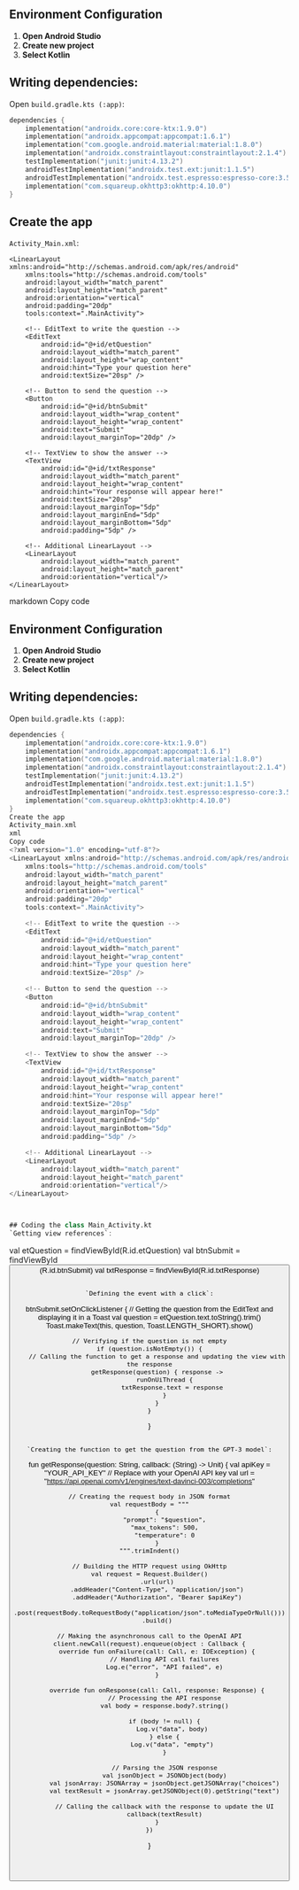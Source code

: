 ## Environment Configuration

1. **Open Android Studio**
2. **Create new project**
3. **Select Kotlin**

## Writing dependencies:

Open `build.gradle.kts (:app)`:
```kotlin
dependencies {
    implementation("androidx.core:core-ktx:1.9.0")
    implementation("androidx.appcompat:appcompat:1.6.1")
    implementation("com.google.android.material:material:1.8.0")
    implementation("androidx.constraintlayout:constraintlayout:2.1.4")
    testImplementation("junit:junit:4.13.2")
    androidTestImplementation("androidx.test.ext:junit:1.1.5")
    androidTestImplementation("androidx.test.espresso:espresso-core:3.5.1")
    implementation("com.squareup.okhttp3:okhttp:4.10.0")
}
```

## Create the app

`Activity_Main.xml`:

```<?xml version="1.0" encoding="utf-8"?>
<LinearLayout xmlns:android="http://schemas.android.com/apk/res/android"
    xmlns:tools="http://schemas.android.com/tools"
    android:layout_width="match_parent"
    android:layout_height="match_parent"
    android:orientation="vertical"
    android:padding="20dp"
    tools:context=".MainActivity">

    <!-- EditText to write the question -->
    <EditText
        android:id="@+id/etQuestion"
        android:layout_width="match_parent"
        android:layout_height="wrap_content"
        android:hint="Type your question here"
        android:textSize="20sp" />

    <!-- Button to send the question -->
    <Button
        android:id="@+id/btnSubmit"
        android:layout_width="wrap_content"
        android:layout_height="wrap_content"
        android:text="Submit"
        android:layout_marginTop="20dp" />

    <!-- TextView to show the answer -->
    <TextView
        android:id="@+id/txtResponse"
        android:layout_width="match_parent"
        android:layout_height="wrap_content"
        android:hint="Your response will appear here!"
        android:textSize="20sp"
        android:layout_marginTop="5dp"
        android:layout_marginEnd="5dp"
        android:layout_marginBottom="5dp"
        android:padding="5dp" />

    <!-- Additional LinearLayout -->
    <LinearLayout
        android:layout_width="match_parent"
        android:layout_height="match_parent"
        android:orientation="vertical"/>
</LinearLayout>
```


markdown
Copy code
## Environment Configuration

1. **Open Android Studio**
2. **Create new project**
3. **Select Kotlin**

## Writing dependencies:

Open `build.gradle.kts (:app)`:
```kotlin
dependencies {
    implementation("androidx.core:core-ktx:1.9.0")
    implementation("androidx.appcompat:appcompat:1.6.1")
    implementation("com.google.android.material:material:1.8.0")
    implementation("androidx.constraintlayout:constraintlayout:2.1.4")
    testImplementation("junit:junit:4.13.2")
    androidTestImplementation("androidx.test.ext:junit:1.1.5")
    androidTestImplementation("androidx.test.espresso:espresso-core:3.5.1")
    implementation("com.squareup.okhttp3:okhttp:4.10.0")
}
Create the app
Activity_main.xml
xml
Copy code
<?xml version="1.0" encoding="utf-8"?>
<LinearLayout xmlns:android="http://schemas.android.com/apk/res/android"
    xmlns:tools="http://schemas.android.com/tools"
    android:layout_width="match_parent"
    android:layout_height="match_parent"
    android:orientation="vertical"
    android:padding="20dp"
    tools:context=".MainActivity">

    <!-- EditText to write the question -->
    <EditText
        android:id="@+id/etQuestion"
        android:layout_width="match_parent"
        android:layout_height="wrap_content"
        android:hint="Type your question here"
        android:textSize="20sp" />

    <!-- Button to send the question -->
    <Button
        android:id="@+id/btnSubmit"
        android:layout_width="wrap_content"
        android:layout_height="wrap_content"
        android:text="Submit"
        android:layout_marginTop="20dp" />

    <!-- TextView to show the answer -->
    <TextView
        android:id="@+id/txtResponse"
        android:layout_width="match_parent"
        android:layout_height="wrap_content"
        android:hint="Your response will appear here!"
        android:textSize="20sp"
        android:layout_marginTop="5dp"
        android:layout_marginEnd="5dp"
        android:layout_marginBottom="5dp"
        android:padding="5dp" />

    <!-- Additional LinearLayout -->
    <LinearLayout
        android:layout_width="match_parent"
        android:layout_height="match_parent"
        android:orientation="vertical"/>
</LinearLayout>



## Coding the class Main_Activity.kt
`Getting view references`:

```
val etQuestion = findViewById<EditText>(R.id.etQuestion)
val btnSubmit = findViewById<Button>(R.id.btnSubmit)
val txtResponse = findViewById<TextView>(R.id.txtResponse)
```

`Defining the event with a click`:

```
btnSubmit.setOnClickListener {
    // Getting the question from the EditText and displaying it in a Toast
    val question = etQuestion.text.toString().trim()
    Toast.makeText(this, question, Toast.LENGTH_SHORT).show()

    // Verifying if the question is not empty
    if (question.isNotEmpty()) {
        // Calling the function to get a response and updating the view with the response
        getResponse(question) { response ->
            runOnUiThread {
                txtResponse.text = response
            }
        }
    }
}
```

`Creating the function to get the question from the GPT-3 model`:

```
fun getResponse(question: String, callback: (String) -> Unit) {
    val apiKey = "YOUR_API_KEY" // Replace with your OpenAI API key
    val url = "https://api.openai.com/v1/engines/text-davinci-003/completions"

    // Creating the request body in JSON format
    val requestBody = """
        {
            "prompt": "$question",
            "max_tokens": 500,
            "temperature": 0
        }
    """.trimIndent()

    // Building the HTTP request using OkHttp
    val request = Request.Builder()
        .url(url)
        .addHeader("Content-Type", "application/json")
        .addHeader("Authorization", "Bearer $apiKey")
        .post(requestBody.toRequestBody("application/json".toMediaTypeOrNull()))
        .build()

    // Making the asynchronous call to the OpenAI API
    client.newCall(request).enqueue(object : Callback {
        override fun onFailure(call: Call, e: IOException) {
            // Handling API call failures
            Log.e("error", "API failed", e)
        }

        override fun onResponse(call: Call, response: Response) {
            // Processing the API response
            val body = response.body?.string()

            if (body != null) {
                Log.v("data", body)
            } else {
                Log.v("data", "empty")
            }

            // Parsing the JSON response
            val jsonObject = JSONObject(body)
            val jsonArray: JSONArray = jsonObject.getJSONArray("choices")
            val textResult = jsonArray.getJSONObject(0).getString("text")

            // Calling the callback with the response to update the UI
            callback(textResult)
        }
    })
}
```


